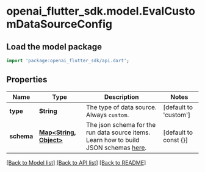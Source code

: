 # openai_flutter_sdk.model.EvalCustomDataSourceConfig

## Load the model package
```dart
import 'package:openai_flutter_sdk/api.dart';
```

## Properties
Name | Type | Description | Notes
------------ | ------------- | ------------- | -------------
**type** | **String** | The type of data source. Always `custom`. | [default to 'custom']
**schema** | [**Map<String, Object>**](Object.md) | The json schema for the run data source items. Learn how to build JSON schemas [here](https://json-schema.org/).  | [default to const {}]

[[Back to Model list]](../README.md#documentation-for-models) [[Back to API list]](../README.md#documentation-for-api-endpoints) [[Back to README]](../README.md)


